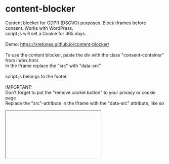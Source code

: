 # content-blocker
Content blocker for GDPR (DSGVO) purposes. Block iframes before consent. Works with WordPress.\
script.js will set a Cookie for 365 days.\
\
Demo: https://xretunes.github.io/content-blocker/ \
\
To use the content blocker, paste the div with the class "consent-container" from index.html. \
In the iframe replace the "src" with "data-src"\
\
script.js belongs to the footer \
\
IMPORTANT: \
Don't forget to put the "remove cookie button" to your privacy or cookie page \
Replace the "src"-attribute in the iframe with the "data-src" attribute, like so
<iframe data-src="ht<span>tp://</span>example.com/"></iframe>
